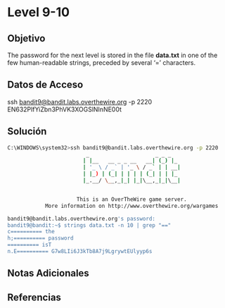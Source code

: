 # Level 9-10

## Objetivo
The password for the next level is stored in the file **data.txt** in one of the few human-readable strings, preceded by several ‘=’ characters.
## Datos de Acceso
ssh bandit9@bandit.labs.overthewire.org -p 2220
EN632PlfYiZbn3PhVK3XOGSlNInNE00t
## Solución
``` bash
C:\WINDOWS\system32>ssh bandit9@bandit.labs.overthewire.org -p 2220
                         _                     _ _ _
                        | |__   __ _ _ __   __| (_) |_
                        | '_ \ / _` | '_ \ / _` | | __|
                        | |_) | (_| | | | | (_| | | |_
                        |_.__/ \__,_|_| |_|\__,_|_|\__|


                      This is an OverTheWire game server.
            More information on http://www.overthewire.org/wargames

bandit9@bandit.labs.overthewire.org's password:
bandit9@bandit:~$ strings data.txt -n 10 | grep "=="
c========== the
h;========== password
========== isT
n.E========== G7w8LIi6J3kTb8A7j9LgrywtEUlyyp6s
```
## Notas Adicionales

## Referencias

